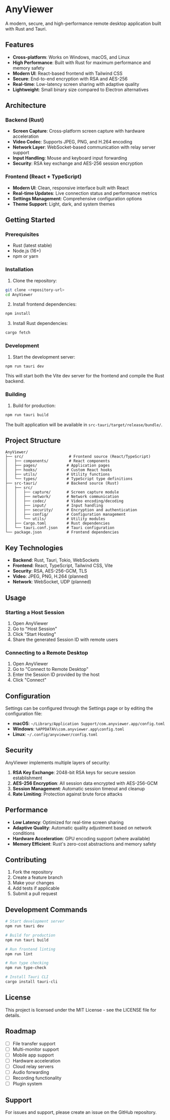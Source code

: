 # AnyViewer

A modern, secure, and high-performance remote desktop application built with Rust and Tauri.

## Features

- **Cross-platform**: Works on Windows, macOS, and Linux
- **High Performance**: Built with Rust for maximum performance and memory safety
- **Modern UI**: React-based frontend with Tailwind CSS
- **Secure**: End-to-end encryption with RSA and AES-256
- **Real-time**: Low-latency screen sharing with adaptive quality
- **Lightweight**: Small binary size compared to Electron alternatives

## Architecture

### Backend (Rust)
- **Screen Capture**: Cross-platform screen capture with hardware acceleration
- **Video Codec**: Supports JPEG, PNG, and H.264 encoding
- **Network Layer**: WebSocket-based communication with relay server support
- **Input Handling**: Mouse and keyboard input forwarding
- **Security**: RSA key exchange and AES-256 session encryption

### Frontend (React + TypeScript)
- **Modern UI**: Clean, responsive interface built with React
- **Real-time Updates**: Live connection status and performance metrics
- **Settings Management**: Comprehensive configuration options
- **Theme Support**: Light, dark, and system themes

## Getting Started

### Prerequisites

- Rust (latest stable)
- Node.js (16+)
- npm or yarn

### Installation

1. Clone the repository:
```bash
git clone <repository-url>
cd AnyViewer
```

2. Install frontend dependencies:
```bash
npm install
```

3. Install Rust dependencies:
```bash
cargo fetch
```

### Development

1. Start the development server:
```bash
npm run tauri dev
```

This will start both the Vite dev server for the frontend and compile the Rust backend.

### Building

1. Build for production:
```bash
npm run tauri build
```

The built application will be available in `src-tauri/target/release/bundle/`.

## Project Structure

```
AnyViewer/
├── src/                    # Frontend source (React/TypeScript)
│   ├── components/         # React components
│   ├── pages/             # Application pages
│   ├── hooks/             # Custom React hooks
│   ├── utils/             # Utility functions
│   └── types/             # TypeScript type definitions
├── src-tauri/             # Backend source (Rust)
│   ├── src/
│   │   ├── capture/       # Screen capture module
│   │   ├── network/       # Network communication
│   │   ├── codec/         # Video encoding/decoding
│   │   ├── input/         # Input handling
│   │   ├── security/      # Encryption and authentication
│   │   ├── config/        # Configuration management
│   │   └── utils/         # Utility modules
│   ├── Cargo.toml         # Rust dependencies
│   └── tauri.conf.json    # Tauri configuration
└── package.json           # Frontend dependencies
```

## Key Technologies

- **Backend**: Rust, Tauri, Tokio, WebSockets
- **Frontend**: React, TypeScript, Tailwind CSS, Vite
- **Security**: RSA, AES-256-GCM, TLS
- **Video**: JPEG, PNG, H.264 (planned)
- **Network**: WebSocket, UDP (planned)

## Usage

### Starting a Host Session

1. Open AnyViewer
2. Go to "Host Session"
3. Click "Start Hosting"
4. Share the generated Session ID with remote users

### Connecting to a Remote Desktop

1. Open AnyViewer
2. Go to "Connect to Remote Desktop"
3. Enter the Session ID provided by the host
4. Click "Connect"

## Configuration

Settings can be configured through the Settings page or by editing the configuration file:

- **macOS**: `~/Library/Application Support/com.anyviewer.app/config.toml`
- **Windows**: `%APPDATA%\com.anyviewer.app\config.toml`
- **Linux**: `~/.config/anyviewer/config.toml`

## Security

AnyViewer implements multiple layers of security:

1. **RSA Key Exchange**: 2048-bit RSA keys for secure session establishment
2. **AES-256 Encryption**: All session data encrypted with AES-256-GCM
3. **Session Management**: Automatic session timeout and cleanup
4. **Rate Limiting**: Protection against brute force attacks

## Performance

- **Low Latency**: Optimized for real-time screen sharing
- **Adaptive Quality**: Automatic quality adjustment based on network conditions
- **Hardware Acceleration**: GPU encoding support (where available)
- **Memory Efficient**: Rust's zero-cost abstractions and memory safety

## Contributing

1. Fork the repository
2. Create a feature branch
3. Make your changes
4. Add tests if applicable
5. Submit a pull request

## Development Commands

```bash
# Start development server
npm run tauri dev

# Build for production
npm run tauri build

# Run frontend linting
npm run lint

# Run type checking
npm run type-check

# Install Tauri CLI
cargo install tauri-cli
```

## License

This project is licensed under the MIT License - see the LICENSE file for details.

## Roadmap

- [ ] File transfer support
- [ ] Multi-monitor support
- [ ] Mobile app support
- [ ] Hardware acceleration
- [ ] Cloud relay servers
- [ ] Audio forwarding
- [ ] Recording functionality
- [ ] Plugin system

## Support

For issues and support, please create an issue on the GitHub repository.